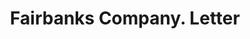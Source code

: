 ---
doi: 10.7916/D80303NT
date_other: '1913'
date_other_textual: '1913'
form: correspondence
genre:
- Letters (correspondence)
name:
- Fairbanks Company
object_in_context_url: https://biggert.cul.columbia.edu/items/view/ave_biggert_01396
subject_hierarchical_geographic:
- Philadelphia, Pennsylvania, United States
subject_name:
- Fairbanks Company
title: Fairbanks Company. Letter
sort_title: Fairbanks Company. Letter
call_number: ave_biggert_01396
coordinates:
- 40.00944444444445,-75.13333333333334
pid: ave_biggert_01396
identifiers: ave_biggert_01396
thumbnail: https://derivativo-3.library.columbia.edu/iiif/2/ldpd:344635/full/!256,256/0/native.jpg
permalink: "/items/ave_biggert_01396/"
layout: iiif-image-page
---